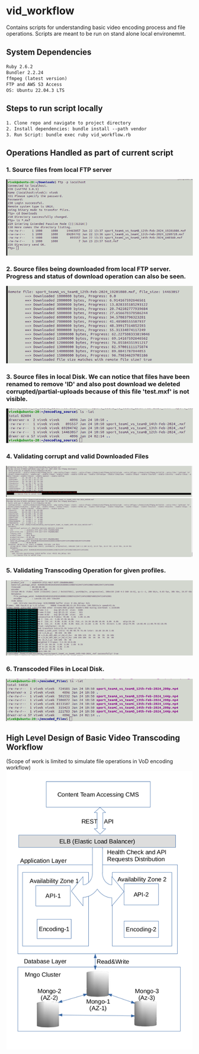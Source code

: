 # vid_workflow
Contains scripts for understanding basic video encoding process and file operations. Scripts are meant to be run on stand alone local environemnt.


## System Dependencies
```
Ruby 2.6.2
Bundler 2.2.24
ffmpeg (latest version)
FTP and AWS S3 Access
OS: Ubuntu 22.04.3 LTS
```

## Steps to run script locally
```
1. Clone repo and navigate to project directory
2. Install dependencies: bundle install --path vendor
3. Run Script: bundle exec ruby vid_workflow.rb 
```

## Operations Handled as part of current script

### 1. Source files from local FTP server
![Source Files from FTP](./images/1-Source-files-from-FTP.png?raw=true "Source Files from FTP")


### 2. Source files being downloaded from local FTP server. Progress and status of download operation  can also be seen.
![Files-being-read-from-FTP](./images/2-Files-being-read-from-FTP.png?raw=true "Files-being-read-from-FTP")


### 3. Source files in local Disk. We can notice that files have been renamed to remove 'ID' and also post download we deleted corrupted/partial-uploads because of this file 'test.mxf' is not visible.
![Source-Files-in-Local_Disk](./images/3-Source-Files-in-Local_Disk.png?raw=true "Source-Files-in-Local_Disk")


### 4. Validating corrupt and valid Downloaded Files
![Validating corrupt downloaded File](./images/4-Validation-vod-files.png?raw=true "Validating corrupt downloaded file File")
![Validating valid downloaded File](./images/5-file-validation.png?raw=true "Validating valid downloaded File")


### 5. Validating Transcoding Operation for given profiles.
![Validating Transcoding Operation](./images/6-Validate-transcode-operation.png?raw=true "Validating Transcoding Operation")


### 6. Transcoded Files in Local Disk.
![Transcoded Files in Local Disk](./images/7-Transcoded-Files-In-Local_Disk.png?raw=true "Transcoded Files in Local Disk")


## High Level Design of Basic Video Transcoding Workflow
(Scope of work is limited to simulate file operations in VoD encoding workflow) 
![High Level Video Encoding Flow](./images/Vide-Encoding-HLD.png?raw=true "High Level Video Encoding Flow")
